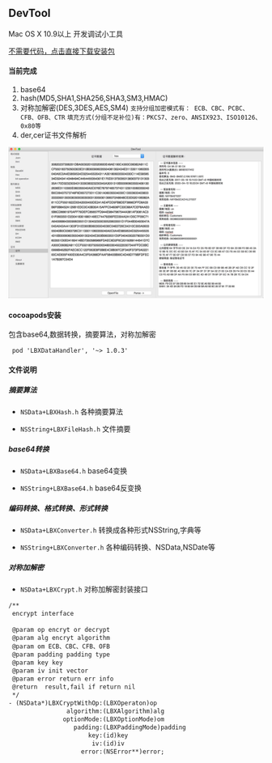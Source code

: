## DevTool
Mac OS X 10.9以上 开发调试小工具

[不需要代码，点击直接下载安装包](https://github.com/MxABC/Resource/blob/master/DataHandler.zip)


#### 当前完成

1. base64
2. hash(MD5,SHA1,SHA256,SHA3,SM3,HMAC)
3. 对称加解密(DES,3DES,AES,SM4)
`支持分组加密模式有： ECB、CBC、PCBC、CFB、OFB、CTR`
`填充方式(分组不足补位)有：PKCS7、zero、ANSIX923、ISO10126、0x80等`
4. der,cer证书文件解析

![image](https://raw.githubusercontent.com/MxABC/Resource/master/macApp.jpg)


#### cocoapods安装
包含base64,数据转换，摘要算法，对称加解密

```
 pod 'LBXDataHandler', '~> 1.0.3'
```

#### 文件说明

#####  摘要算法
- `NSData+LBXHash.h` 各种摘要算法

- `NSString+LBXFileHash.h` 文件摘要

##### base64转换
- `NSData+LBXBase64.h` base64变换

- `NSString+LBXBase64.h` base64反变换

##### 编码转换、格式转换、形式转换

- `NSData+LBXConverter.h` 转换成各种形式NSString,字典等

- `NSString+LBXConverter.h` 各种编码转换、NSData,NSDate等

##### 对称加解密
- `NSData+LBXCrypt.h` 对称加解密封装接口

```
/**
 encrypt interface

 @param op encryt or decrypt
 @param alg encryt algorithm
 @param om ECB、CBC、CFB、OFB
 @param padding padding type
 @param key key
 @param iv init vector
 @param error return err info
 @return  result,fail if return nil
 */
- (NSData*)LBXCryptWithOp:(LBXOperaton)op
                algorithm:(LBXAlgorithm)alg
               optionMode:(LBXOptionMode)om
                  padding:(LBXPaddingMode)padding
                      key:(id)key
                       iv:(id)iv
                    error:(NSError**)error;
```